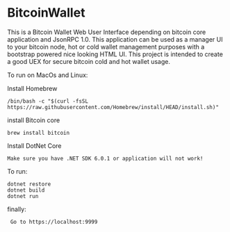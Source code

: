 # BitcoinWallet

This is a Bitcoin Wallet Web User Interface depending on bitcoin core application and JsonRPC 1.0. This application can be used as a manager UI to your bitcoin node, hot or cold wallet management purposes with a bootstrap powered nice looking HTML UI. This project is intended to create a good UEX for secure bitcoin cold and hot wallet usage.


To run on MacOs and Linux:

Install Homebrew

    /bin/bash -c "$(curl -fsSL https://raw.githubusercontent.com/Homebrew/install/HEAD/install.sh)"

install Bitcoin core

    brew install bitcoin 
       
Install DotNet Core

    Make sure you have .NET SDK 6.0.1 or application will not work!


To run:

    dotnet restore
    dotnet build
    dotnet run

finally:

     Go to https://localhost:9999